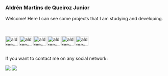 ### Aldrén Martins de Queiroz Junior

Welcome! Here I can see some projects that I am studying and developing. </p>

##

<div style="display: inline_block"><br>  
       
        
<img aligh="center" alt="aldren-Python"  height="30" width="40" src="https://cdn.jsdelivr.net/gh/devicons/devicon@latest/icons/python/python-original.svg" />
<img aligh="center" alt="aldren-Postgres"  height="30" width="40" src="https://cdn.jsdelivr.net/gh/devicons/devicon@latest/icons/postgresql/postgresql-original.svg" />
<img aligh="center" alt="aldren-MySql"  height="30" width="40" src="https://cdn.jsdelivr.net/gh/devicons/devicon@latest/icons/mysql/mysql-original.svg" />
<img aligh="center" alt="aldren-Git"  height="30" width="40" src="https://cdn.jsdelivr.net/gh/devicons/devicon@latest/icons/git/git-original.svg" />
<img aligh="center" alt="aldren-Github"  height="30" width="40" src="https://cdn.jsdelivr.net/gh/devicons/devicon@latest/icons/github/github-original.svg" />
<img aligh="center" alt="aldren-Anaconda"  height="30" width="40" src="https://cdn.jsdelivr.net/gh/devicons/devicon@latest/icons/anaconda/anaconda-original.svg" />

          
          
          

</div>

##
If you want to contact me on any social network: </p>
<a href="mailto:aldren.junior@outlook.com" target="_blank" rel="noopener noreferrer"><img src="https://img.shields.io/badge/Microsoft_Outlook-0078D4?style=for-the-badge&logo=microsoft-outlook&logoColor=white" target="_blank" rel="noopener noreferrer"></a>
<a href="https://www.linkedin.com/in/aldren-junior/" target="_blank" rel="noopener noreferrer"><img src="https://img.shields.io/badge/-LinkedIn-%230077B5?style=for-the-badge&logo=linkedin&logoColor=white" target="_blank" rel="noopener noreferrer"></a>
         

